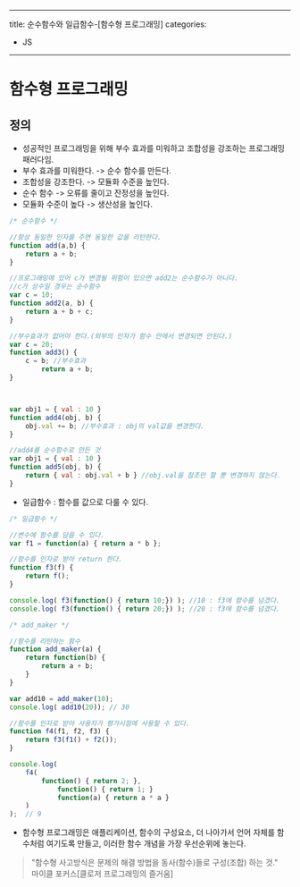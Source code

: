 
---
title: 순수함수와 일급함수-[함수형 프로그래밍]
categories:
- JS
---

# 함수형 프로그래밍<br/>
## 정의<br/>
- 성공적인 프로그래밍을 위해 부수 효과를 미워하고 조합성을 강조하는 프로그래밍 패러다임.<br/>
- 부수 효과를 미워한다. -> 순수 함수를 만든다.<br/>
- 조합성을 강조한다. -> 모듈화 수준을 높인다.<br/>
- 순수 함수 -> 오류를 줄이고 잔정성을 높인다.<br/>
- 모듈화 수준이 높다 -> 생산성을 높인다.<br/>

```javascript
/* 순수함수 */

//항상 동일한 인자를 주면 동일한 값을 리턴한다.
function add(a,b) {
	return a + b;
}

//프로그래밍에 있어 c가 변경될 위험이 있으면 add2는 순수함수가 아니다.
//c가 상수일 경우는 순수함수
var c = 10;
function add2(a, b) {
	return a + b + c;
}

//부수효과가 없어야 한다.(외부의 인자가 함수 안에서 변경되면 안된다.)
var c = 20;
function add3() {
	c = b; //부수효과
    	return a + b;
}



var obj1 = { val : 10 }
function add4(obj, b) {
	obj.val += b; //부수효과 : obj의 val값을 변경한다.
}

//add4를 순수함수로 만든 것
var obj1 = { val : 10 }
function add5(obj, b) {
	return { val : obj.val + b } //obj.val을 참조만 할 뿐 변경하지 않는다.
}
```

- 일급함수 : 함수를 값으로 다룰 수 있다.

```js
/* 일급함수 */

//변수에 함수를 담을 수 있다.
var f1 = function(a) { return a * b };

//함수를 인자로 받아 return 한다.
function f3(f) {
	return f();
}

console.log( f3(function() { return 10;}) ); //10 : f3에 함수를 넘겼다.
console.log( f3(function() { return 20;}) ); //20 : f3에 함수를 넘겼다.

/* add_maker */

//함수를 리턴하는 함수
function add_maker(a) {
	return function(b) {
		return a + b;
	}
}

var add10 = add_maker(10);
console.log( add10(20)); // 30

//함수를 인자로 받아 사용자가 평가시점에 사용할 수 있다.
function f4(f1, f2, f3) {
	return f3(f1() + f2());
}

console.log(
	f4(
		function() { return 2; },
    		function() { return 1; }
    		function(a) { return a * a }
	)
);	// 9
```

- 함수형 프로그래밍은 애플리케이션, 함수의 구성요소, 더 나아가서 언어 자체를 함수처럼 여기도록 만들고, 이러한 함수 개념을 가장 우선순위에 놓는다.<br/>
<blockquote>"함수형 사고방식은 문제의 해결 방법을 동사(함수)들로 구성(조합) 하는 것."
<br/>
마이클 포커스[클로저 프로그래밍의 즐거움]
</blockquote>

